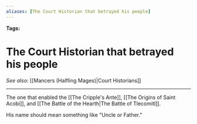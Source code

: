 ```yaml
---
aliases: [The Court Historian that betrayed his people]
---
```


**Tags:** 
# The Court Historian that betrayed his people
*See also:* [[Mancers (Halfling Mages)|Court Historians]]
___
The one that enabled the [[The Cripple's Ante]], [[The Origins of Saint Acobi]], and [[The Battle of the Hearth|The Battle of Tlecomitl]].

His name should mean something like "Uncle or Father."